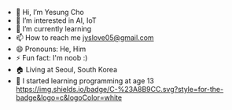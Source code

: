 - 👋 Hi, I’m Yesung Cho
- 👀 I’m interested in AI, IoT
- 🌱 I’m currently learning 
- 📫 How to reach me jyslove05@gmail.com
- 😄 Pronouns: He, Him
- ⚡ Fun fact: I'm noob :)
- 🏠 Living at Seoul, South Korea
- 📖 I started learning programming at age 13
https://img.shields.io/badge/C-%23A8B9CC.svg?style=for-the-badge&logo=c&logoColor=white
<!---
yesung05/yesung05 is a ✨ special ✨ repository because its `README.md` (this file) appears on your GitHub profile.
You can click the Preview link to take a look at your changes.
--->
